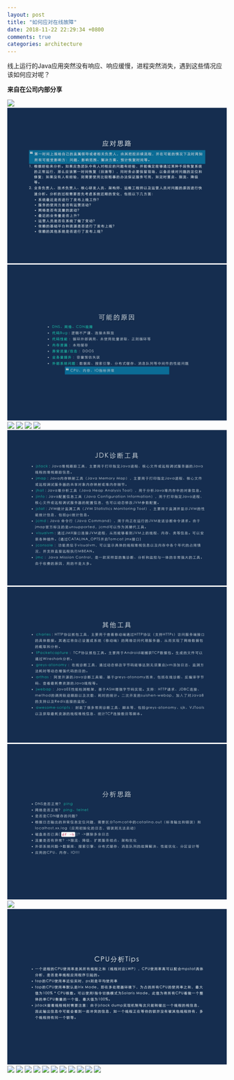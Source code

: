 ```yaml
---
layout: post
title: "如何应对在线故障"
date: 2018-11-22 22:29:34 +0800
comments: true
categories: architecture
---
```


线上运行的Java应用突然没有响应、响应缓慢，进程突然消失，遇到这些情况应该如何应对呢？

**来自在公司内部分享**

<!--more-->

![](/post_images/debug/arch-2.jpeg)
![](/post_images/debug/arch-3.jpeg)
![](/post_images/debug/arch-4.jpeg)
![](/post_images/debug/arch-5.jpeg)
![](/post_images/debug/arch-6.jpeg)
![](/post_images/debug/arch-7.jpeg)
![](/post_images/debug/arch-8.jpeg)
![](/post_images/debug/arch-9.jpeg)
![](/post_images/debug/arch-10.jpeg)
![](/post_images/debug/arch-11.jpeg)
![](/post_images/debug/arch-12.jpeg)
![](/post_images/debug/arch-13.jpeg)
![](/post_images/debug/arch-14.jpeg)
![](/post_images/debug/arch-15.jpeg)
![](/post_images/debug/arch-16.jpeg)
![](/post_images/debug/arch-17.jpeg)
![](/post_images/debug/arch-18.jpeg)
![](/post_images/debug/arch-19.jpeg)
![](/post_images/debug/arch-20.jpeg)
![](/post_images/debug/arch-21.jpeg)
![](/post_images/debug/arch-22.jpeg)
![](/post_images/debug/arch-23.jpeg)
![](/post_images/debug/arch-24.jpeg)